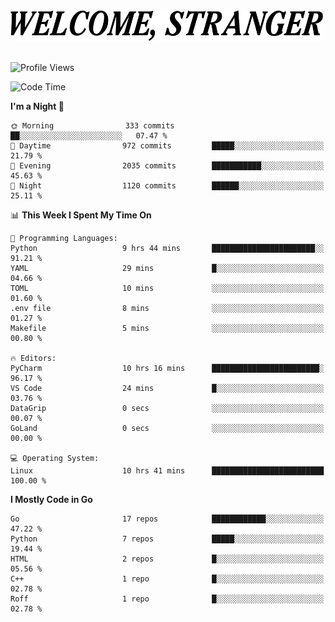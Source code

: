 <div>
  <picture>
    <source media="(prefers-color-scheme: dark)" srcset="./headers/welcome_white.png">
    <img alt="WELCOME, STRANGER" src="./headers/welcome.png" width="500">
  </picture>
</div>

<br>

![Profile Views](https://komarev.com/ghpvc/?username=darleet&color=blue)

<!--START_SECTION:waka-->
![Code Time](http://img.shields.io/badge/Code%20Time-804%20hrs%2053%20mins-blue)

**I'm a Night 🦉** 

```text
🌞 Morning                333 commits         ██░░░░░░░░░░░░░░░░░░░░░░░   07.47 % 
🌆 Daytime                972 commits         █████░░░░░░░░░░░░░░░░░░░░   21.79 % 
🌃 Evening                2035 commits        ███████████░░░░░░░░░░░░░░   45.63 % 
🌙 Night                  1120 commits        ██████░░░░░░░░░░░░░░░░░░░   25.11 % 
```


📊 **This Week I Spent My Time On** 

```text
💬 Programming Languages: 
Python                   9 hrs 44 mins       ███████████████████████░░   91.21 % 
YAML                     29 mins             █░░░░░░░░░░░░░░░░░░░░░░░░   04.66 % 
TOML                     10 mins             ░░░░░░░░░░░░░░░░░░░░░░░░░   01.60 % 
.env file                8 mins              ░░░░░░░░░░░░░░░░░░░░░░░░░   01.27 % 
Makefile                 5 mins              ░░░░░░░░░░░░░░░░░░░░░░░░░   00.80 % 

🔥 Editors: 
PyCharm                  10 hrs 16 mins      ████████████████████████░   96.17 % 
VS Code                  24 mins             █░░░░░░░░░░░░░░░░░░░░░░░░   03.76 % 
DataGrip                 0 secs              ░░░░░░░░░░░░░░░░░░░░░░░░░   00.07 % 
GoLand                   0 secs              ░░░░░░░░░░░░░░░░░░░░░░░░░   00.00 % 

💻 Operating System: 
Linux                    10 hrs 41 mins      █████████████████████████   100.00 % 
```

**I Mostly Code in Go** 

```text
Go                       17 repos            ████████████░░░░░░░░░░░░░   47.22 % 
Python                   7 repos             █████░░░░░░░░░░░░░░░░░░░░   19.44 % 
HTML                     2 repos             █░░░░░░░░░░░░░░░░░░░░░░░░   05.56 % 
C++                      1 repo              █░░░░░░░░░░░░░░░░░░░░░░░░   02.78 % 
Roff                     1 repo              █░░░░░░░░░░░░░░░░░░░░░░░░   02.78 % 
```




<!--END_SECTION:waka-->
